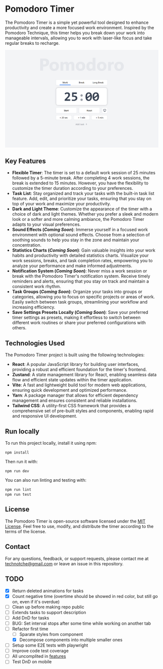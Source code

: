 # Pomodoro Timer
The Pomodoro Timer is a simple yet powerful tool designed to enhance productivity and create a more focused work environment. Inspired by the Pomodoro Technique, this timer helps you break down your work into manageable intervals, allowing you to work with laser-like focus and take regular breaks to recharge.

![Pomodoro Timer](./docs/images/caption.png)

## Key Features
- **Flexible Timer**: The timer is set to a default work session of 25 minutes followed by a 5-minute break. After completing 4 work sessions, the break is extended to 15 minutes. However, you have the flexibility to customize the timer duration according to your preferences.
- **Task List**: Stay organized and track your tasks with the built-in task list feature. Add, edit, and prioritize your tasks, ensuring that you stay on top of your work and maximize your productivity.
- **Dark and Light Theme**: Customize the appearance of the timer with a choice of dark and light themes. Whether you prefer a sleek and modern look or a softer and more calming ambiance, the Pomodoro Timer adapts to your visual preferences.
- **Sound Effects (*Coming Soon*)**: Immerse yourself in a focused work environment with optional sound effects. Choose from a selection of soothing sounds to help you stay in the zone and maintain your concentration.
- **Statistics Charts (*Coming Soon*)**: Gain valuable insights into your work habits and productivity with detailed statistics charts. Visualize your work sessions, breaks, and task completion rates, empowering you to analyze your performance and make informed adjustments.
- **Notification System (*Coming Soon*)**: Never miss a work session or break with the Pomodoro Timer's notification system. Receive timely reminders and alerts, ensuring that you stay on track and maintain a consistent work rhythm.
- **Task Groups (*Coming Soon*)**: Organize your tasks into groups or categories, allowing you to focus on specific projects or areas of work. Easily switch between task groups, streamlining your workflow and increasing efficiency.
- **Save Settings Presets Locally (*Coming Soon*)**: Save your preferred timer settings as presets, making it effortless to switch between different work routines or share your preferred configurations with others.

## Technologies Used
The Pomodoro Timer project is built using the following technologies:

- **React**: A popular JavaScript library for building user interfaces, providing a robust and efficient foundation for the timer's frontend.
- **Zustand**: A state management library for React, enabling seamless data flow and efficient state updates within the timer application.
- **Vite**: A fast and lightweight build tool for modern web applications, ensuring quick development and optimized performance.
- **Yarn**: A package manager that allows for efficient dependency management and ensures consistent and reliable installations.
- **Tailwind CSS**: A utility-first CSS framework that provides a comprehensive set of pre-built styles and components, enabling rapid and responsive UI development.

## Run locally
To run this project locally, install it using npm:
```
npm install
```
Then run it with:
```
npm run dev
```
You can also run linting and testing with:
```
npm run lint
npm run test
```

## License
The Pomodoro Timer is open-source software licensed under the [MIT License](./LICENSE). Feel free to use, modify, and distribute the timer according to the terms of the license.

## Contact
For any questions, feedback, or support requests, please contact me at [technotche@gmail.com](technotche@gmail.com) or leave an issue in this repository.

## TODO
- [x] Return deleted animations for tasks
- [x] Count negative time (overtime should be showed in red color, but still go on, even if it's overdue)
- [ ] Clean up before making repo public
- [ ] Extends tasks to support description
- [ ] Add DnD for tasks
- [ ] BUG: Set interval stops after some time while working on another tab
- [ ] Refactor first time 
  - [ ] Sparate styles from component 
  - [x] Decompose components into multiple smaller ones 
- [ ] Setup some E2E tests with playwright
- [ ] Improve code test coverage
- [ ] All uncomplited in [features](##Features)
- [ ] Test DnD on mobile 